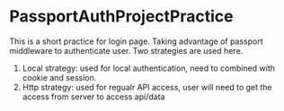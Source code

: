 # PassportAuthProjectPractice

This is a short practice for login page. Taking advantage of passport middleware to authenticate user. 
Two strategies are used here.
1. Local strategy: used for local authentication, need to combined with cookie and session. 
2. Http strategy: used for regualr API access, user will need to get the access from server to access api/data

